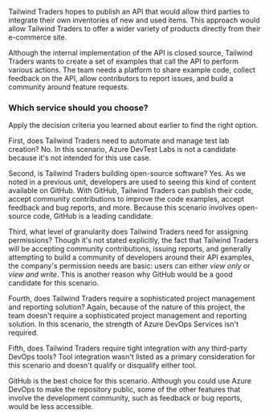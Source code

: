 Tailwind Traders hopes to publish an API that would allow third parties to integrate their own inventories of new and used items. This approach would allow Tailwind Traders to offer a wider variety of products directly from their e-commerce site.

Although the internal implementation of the API is closed source, Tailwind Traders wants to create a set of examples that call the API to perform various actions.  The team needs a platform to share example code, collect feedback on the API, allow contributors to report issues, and build a community around feature requests.

### Which service should you choose?

Apply the decision criteria you learned about earlier to find the right option.

First, does Tailwind Traders need to automate and manage test lab creation? No. In this scenario, Azure DevTest Labs is not a candidate because it's not intended for this use case.

Second, is Tailwind Traders building open-source software?  Yes. As we noted in a previous unit, developers are used to seeing this kind of content available on GitHub.  With GitHub, Tailwind Traders can publish their code, accept community contributions to improve the code examples, accept feedback and bug reports, and more. Because this scenario involves open-source code, GitHub is a leading candidate.

Third, what level of granularity does Tailwind Traders need for assigning permissions? Though it's not stated explicitly, the fact that Tailwind Traders will be accepting community contributions, issuing reports, and generally attempting to build a community of developers around their API examples, the company's permission needs are basic: users can either *view only* or *view and write*. This is another reason why GitHub would be a good candidate for this scenario.

Fourth, does Tailwind Traders require a sophisticated project management and reporting solution? Again, because of the nature of this project, the team doesn't require a sophisticated project management and reporting solution. In this scenario, the strength of Azure DevOps Services isn't required.

Fifth, does Tailwind Traders require tight integration with any third-party DevOps tools? Tool integration wasn't listed as a primary consideration for this scenario and doesn't qualify or disqualify either tool.

GitHub is the best choice for this scenario. Although you could use Azure DevOps to make the repository public, some of the other features that involve the development community, such as feedback or bug reports, would be less accessible.